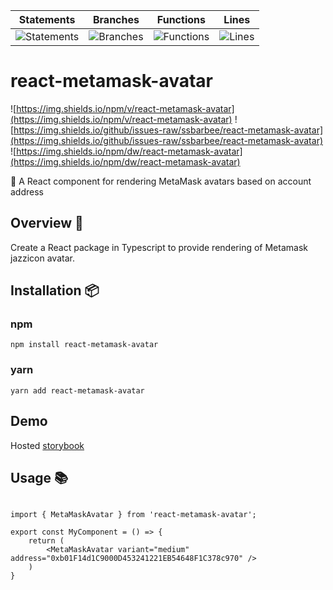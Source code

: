 | Statements                  | Branches                | Functions                 | Lines             |
| --------------------------- | ----------------------- | ------------------------- | ----------------- |
| ![Statements](https://img.shields.io/badge/statements-75.86%25-red.svg?style=flat) | ![Branches](https://img.shields.io/badge/branches-66.66%25-red.svg?style=flat) | ![Functions](https://img.shields.io/badge/functions-42.85%25-red.svg?style=flat) | ![Lines](https://img.shields.io/badge/lines-75%25-red.svg?style=flat) |

# react-metamask-avatar

![https://img.shields.io/npm/v/react-metamask-avatar](https://img.shields.io/npm/v/react-metamask-avatar)
![https://img.shields.io/github/issues-raw/ssbarbee/react-metamask-avatar](https://img.shields.io/github/issues-raw/ssbarbee/react-metamask-avatar)
![https://img.shields.io/npm/dw/react-metamask-avatar](https://img.shields.io/npm/dw/react-metamask-avatar)

🤡 A React component for rendering MetaMask avatars based on account address

## Overview 🧐

Create a React package in Typescript to provide rendering of Metamask jazzicon avatar.

## Installation 📦

### npm

```npm install react-metamask-avatar```

### yarn

```yarn add react-metamask-avatar```

## Demo

Hosted [storybook](https://ssbarbee.github.io/react-metamask-avatar)

## Usage 📚

```tsx

import { MetaMaskAvatar } from 'react-metamask-avatar';

export const MyComponent = () => {
    return (
        <MetaMaskAvatar variant="medium" address="0xb01F14d1C9000D453241221EB54648F1C378c970" />
    )
}
```
